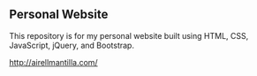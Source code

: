 ## Personal Website

This repository is for my personal website built using HTML, CSS, JavaScript, jQuery, and Bootstrap.

http://airellmantilla.com/
